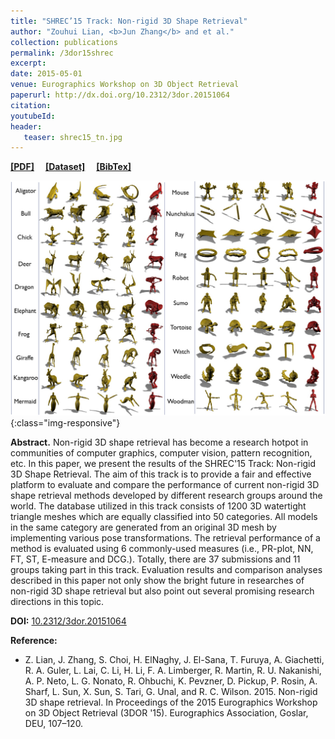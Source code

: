 ```yaml
---
title: "SHREC’15 Track: Non-rigid 3D Shape Retrieval"
author: "Zouhui Lian, <b>Jun Zhang</b> and et al."
collection: publications
permalink: /3dor15shrec
excerpt: 
date: 2015-05-01
venue: Eurographics Workshop on 3D Object Retrieval
paperurl: http://dx.doi.org/10.2312/3dor.20151064
citation: 
youtubeId: 
header:
   teaser: shrec15_tn.jpg
---
```


<a href="http://halajun.github.io/files/3dor15lian.pdf" target="_blank"><b>[PDF]</b></a>&emsp;
<a href="http://www.icst.pku.edu.cn/zlian/representa/3d15/index.htm" target="_blank"><b>[Dataset]</b></a>&emsp;
<a href="https://halajun.github.io/files/lian15nonrigid.txt" target="_blank"><b>[BibTex]</b></a>

![Kernel_pic](/images/banners/shrec15-2.jpg){:class="img-responsive"}

<b>Abstract.</b> Non-rigid 3D shape retrieval has become a research hotpot in communities of computer graphics, computer vision, pattern recognition, etc. In this paper, we present the results of the SHREC'15 Track: Non-rigid 3D Shape Retrieval. The aim of this track is to provide a fair and effective platform to evaluate and compare the performance of current non-rigid 3D shape retrieval methods developed by different research groups around the world. The database utilized in this track consists of 1200 3D watertight triangle meshes which are equally classified into 50 categories. All models in the same category are generated from an original 3D mesh by implementing various pose transformations. The retrieval performance of a method is evaluated using 6 commonly-used measures (i.e., PR-plot, NN, FT, ST, E-measure and DCG.). Totally, there are 37 submissions and 11 groups taking part in this track. Evaluation results and comparison analyses described in this paper not only show the bright future in researches of non-rigid 3D shape retrieval but also point out several promising research directions in this topic.

**DOI:** <a href="https://doi.org/10.2312/3dor.20151064" target="_blank">10.2312/3dor.20151064</a>

<b>Reference:</b>
* Z. Lian, J. Zhang, S. Choi, H. ElNaghy, J. El-Sana, T. Furuya, A. Giachetti, R. A. Guler, L. Lai, C. Li, H. Li, F. A. Limberger, R. Martin, R. U. Nakanishi, A. P. Neto, L. G. Nonato, R. Ohbuchi, K. Pevzner, D. Pickup, P. Rosin, A. Sharf, L. Sun, X. Sun, S. Tari, G. Unal, and R. C. Wilson. 2015. Non-rigid 3D shape retrieval. In Proceedings of the 2015 Eurographics Workshop on 3D Object Retrieval (3DOR '15). Eurographics Association, Goslar, DEU, 107–120.

